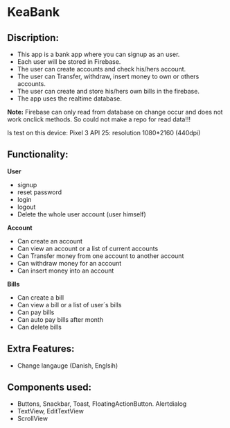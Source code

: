 # KeaBank

## Discription:
- This app is a bank app where you can signup as an user.
- Each user will be stored in Firebase.
- The user can create accounts and check his/hers account.
- The user can Transfer, withdraw, insert money to own or others accounts.
- The user can create and store his/hers own bills in the firebase.
- The app uses the realtime database.

**Note:** 
Firebase can only read from database on change occur and does not work onclick methods.
So could not make a repo for read data!!!

Is test on this device: Pixel 3 API 25: resolution 1080*2160 (440dpi) 

## Functionality:
**User**
- signup
- reset password
- login
- logout
- Delete the whole user account (user himself)

**Account**
- Can create an account
- Can view an account or a list of current accounts
- Can Transfer money from one account to another account
- Can withdraw money for an account
- Can insert money into an account

**Bills** 
- Can create a bill
- Can view a bill or a list of user´s bills
- Can pay bills
- Can auto pay bills after month
- Can delete bills

## Extra Features:
- Change langauge (Danish, Englsih)

## Components used:
- Buttons, Snackbar, Toast, FloatingActionButton. Alertdialog
- TextView, EditTextView
- ScrollView
